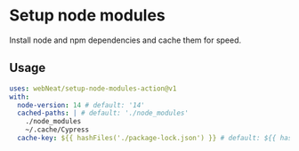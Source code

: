 # Setup node modules

Install node and npm dependencies and cache them for speed.

## Usage

```yml
uses: webNeat/setup-node-modules-action@v1
with:
  node-version: 14 # default: '14'
  cached-paths: | # default: './node_modules'
    ./node_modules
    ~/.cache/Cypress
  cache-key: ${{ hashFiles('./package-lock.json') }} # default: ${{ hashFiles('./package-lock.json') }}
```
